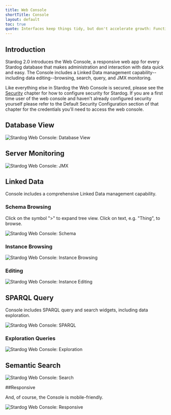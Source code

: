 ```yaml
---
title: Web Console
shortTitle: Console
layout: default
toc: true
quote: Interfaces keep things tidy, but don't accelerate growth: Functions do.
---
```


## Introduction 

Stardog 2.0 introduces the Web Console, a responsive web app for every Stardog database that makes administration and interaction with data quick and easy. The Console includes a Linked Data management capability--including data editing--browsing, search, query, and JMX monitoring.

Like everything else in Stardog the Web Console is secured, please see the [Security](../security) chapter for how to configure security for Stardog.  If you are a first time user of the web console and haven't already configured security yourself please refer to the Default Security Configuration section of that chapter for the credentials you'll need to access the web console.

## Database View
![Stardog Web Console: Database View](/img/console/home.png "")

## Server Monitoring
![Stardog Web Console: JMX](/img/console/jmx.png "")

## Linked Data

Console includes a comprehensive Linked Data management capability.

### Schema Browsing

Click on the symbol ">" to expand tree view. Click on text, e.g. "Thing", to browse.

![Stardog Web Console: Schema](/img/console/schema.png "")

### Instance Browsing
![Stardog Web Console: Instance Browsing](/img/console/browse.png "")

### Editing
![Stardog Web Console: Instance Editing](/img/console/edit.png "")

## SPARQL Query

Console includes SPARQL query and search widgets, including data exploration.

![Stardog Web Console: SPARQL](/img/console/query.png "")

### Exploration Queries
![Stardog Web Console: Exploration](/img/console/explore.png "")

## Semantic Search
![Stardog Web Console: Search](/img/console/search.png "")

##Responsive

And, of course, the Console is mobile-friendly.

![Stardog Web Console: Responsive](/img/console/resp1.png "")